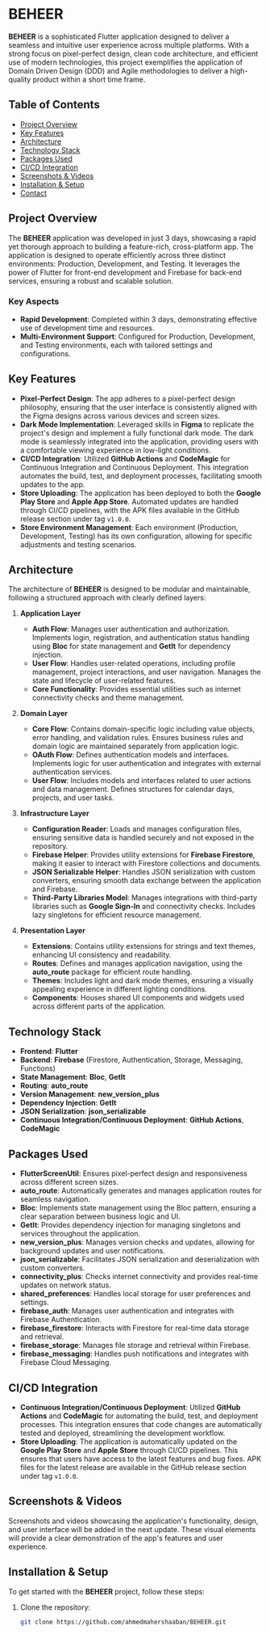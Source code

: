 # BEHEER

**BEHEER** is a sophisticated Flutter application designed to deliver a seamless and intuitive user experience across multiple platforms. With a strong focus on pixel-perfect design, clean code architecture, and efficient use of modern technologies, this project exemplifies the application of Domain Driven Design (DDD) and Agile methodologies to deliver a high-quality product within a short time frame.

## Table of Contents

- [Project Overview](#project-overview)
- [Key Features](#key-features)
- [Architecture](#architecture)
- [Technology Stack](#technology-stack)
- [Packages Used](#packages-used)
- [CI/CD Integration](#cicd-integration)
- [Screenshots & Videos](#screenshots--videos)
- [Installation & Setup](#installation--setup)
- [Contact](#contact)

## Project Overview

The **BEHEER** application was developed in just 3 days, showcasing a rapid yet thorough approach to building a feature-rich, cross-platform app. The application is designed to operate efficiently across three distinct environments: Production, Development, and Testing. It leverages the power of Flutter for front-end development and Firebase for back-end services, ensuring a robust and scalable solution.

### Key Aspects

- **Rapid Development**: Completed within 3 days, demonstrating effective use of development time and resources.
- **Multi-Environment Support**: Configured for Production, Development, and Testing environments, each with tailored settings and configurations.

## Key Features

- **Pixel-Perfect Design**: The app adheres to a pixel-perfect design philosophy, ensuring that the user interface is consistently aligned with the Figma designs across various devices and screen sizes.
- **Dark Mode Implementation**: Leveraged skills in **Figma** to replicate the project's design and implement a fully functional dark mode. The dark mode is seamlessly integrated into the application, providing users with a comfortable viewing experience in low-light conditions.
- **CI/CD Integration**: Utilized **GitHub Actions** and **CodeMagic** for Continuous Integration and Continuous Deployment. This integration automates the build, test, and deployment processes, facilitating smooth updates to the app.
- **Store Uploading**: The application has been deployed to both the **Google Play Store** and **Apple App Store**. Automated updates are handled through CI/CD pipelines, with the APK files available in the GitHub release section under tag `v1.0.0`.
- **Store Environment Management**: Each environment (Production, Development, Testing) has its own configuration, allowing for specific adjustments and testing scenarios.

## Architecture

The architecture of **BEHEER** is designed to be modular and maintainable, following a structured approach with clearly defined layers:

1. **Application Layer**
   - **Auth Flow**: Manages user authentication and authorization. Implements login, registration, and authentication status handling using **Bloc** for state management and **GetIt** for dependency injection.
   - **User Flow**: Handles user-related operations, including profile management, project interactions, and user navigation. Manages the state and lifecycle of user-related features.
   - **Core Functionality**: Provides essential utilities such as internet connectivity checks and theme management.

2. **Domain Layer**
   - **Core Flow**: Contains domain-specific logic including value objects, error handling, and validation rules. Ensures business rules and domain logic are maintained separately from application logic.
   - **OAuth Flow**: Defines authentication models and interfaces. Implements logic for user authentication and integrates with external authentication services.
   - **User Flow**: Includes models and interfaces related to user actions and data management. Defines structures for calendar days, projects, and user tasks.

3. **Infrastructure Layer**
   - **Configuration Reader**: Loads and manages configuration files, ensuring sensitive data is handled securely and not exposed in the repository.
   - **Firebase Helper**: Provides utility extensions for **Firebase Firestore**, making it easier to interact with Firestore collections and documents.
   - **JSON Serializable Helper**: Handles JSON serialization with custom converters, ensuring smooth data exchange between the application and Firebase.
   - **Third-Party Libraries Model**: Manages integrations with third-party libraries such as **Google Sign-In** and connectivity checks. Includes lazy singletons for efficient resource management.

4. **Presentation Layer**
   - **Extensions**: Contains utility extensions for strings and text themes, enhancing UI consistency and readability.
   - **Routes**: Defines and manages application navigation, using the **auto_route** package for efficient route handling.
   - **Themes**: Includes light and dark mode themes, ensuring a visually appealing experience in different lighting conditions.
   - **Components**: Houses shared UI components and widgets used across different parts of the application.

## Technology Stack

- **Frontend**: **Flutter**
- **Backend**: **Firebase** (Firestore, Authentication, Storage, Messaging, Functions)
- **State Management**: **Bloc**, **GetIt**
- **Routing**: **auto_route**
- **Version Management**: **new_version_plus**
- **Dependency Injection**: **GetIt**
- **JSON Serialization**: **json_serializable**
- **Continuous Integration/Continuous Deployment**: **GitHub Actions**, **CodeMagic**

## Packages Used

- **FlutterScreenUtil**: Ensures pixel-perfect design and responsiveness across different screen sizes.
- **auto_route**: Automatically generates and manages application routes for seamless navigation.
- **Bloc**: Implements state management using the Bloc pattern, ensuring a clear separation between business logic and UI.
- **GetIt**: Provides dependency injection for managing singletons and services throughout the application.
- **new_version_plus**: Manages version checks and updates, allowing for background updates and user notifications.
- **json_serializable**: Facilitates JSON serialization and deserialization with custom converters.
- **connectivity_plus**: Checks internet connectivity and provides real-time updates on network status.
- **shared_preferences**: Handles local storage for user preferences and settings.
- **firebase_auth**: Manages user authentication and integrates with Firebase Authentication.
- **firebase_firestore**: Interacts with Firestore for real-time data storage and retrieval.
- **firebase_storage**: Manages file storage and retrieval within Firebase.
- **firebase_messaging**: Handles push notifications and integrates with Firebase Cloud Messaging.

## CI/CD Integration

- **Continuous Integration/Continuous Deployment**: Utilized **GitHub Actions** and **CodeMagic** for automating the build, test, and deployment processes. This integration ensures that code changes are automatically tested and deployed, streamlining the development workflow.
- **Store Uploading**: The application is automatically updated on the **Google Play Store** and **Apple Store** through CI/CD pipelines. This ensures that users have access to the latest features and bug fixes. APK files for the latest release are available in the GitHub release section under tag `v1.0.0`.

## Screenshots & Videos

Screenshots and videos showcasing the application's functionality, design, and user interface will be added in the next update. These visual elements will provide a clear demonstration of the app's features and user experience.

## Installation & Setup

To get started with the **BEHEER** project, follow these steps:

1. Clone the repository:
   ```bash
   git clone https://github.com/ahmedmahershaaban/BEHEER.git
